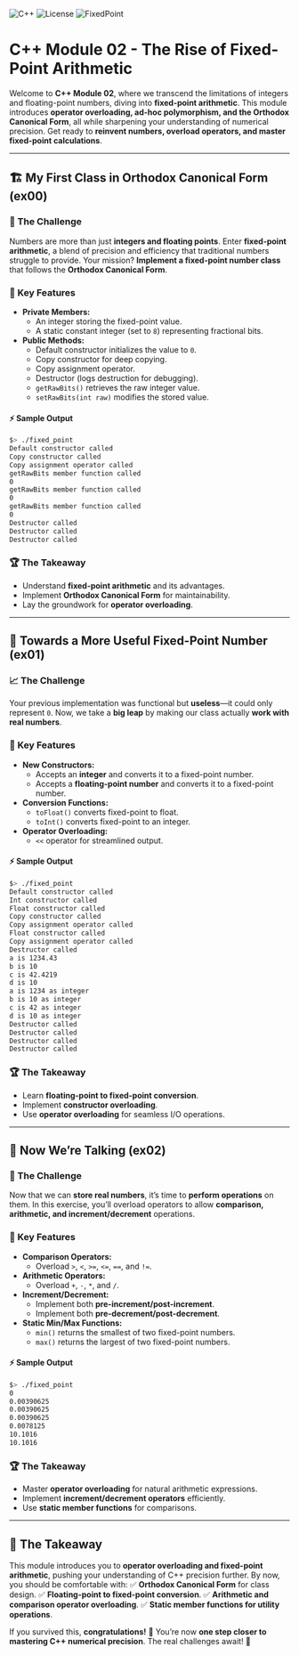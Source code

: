 ![C++](https://img.shields.io/badge/C++-98-blue?logo=cplusplus) ![License](https://img.shields.io/badge/License-Free-red) ![FixedPoint](https://img.shields.io/badge/FixedPoint-Approved-green)  

# C++ Module 02 - The Rise of Fixed-Point Arithmetic

Welcome to **C++ Module 02**, where we transcend the limitations of integers and floating-point numbers, diving into **fixed-point arithmetic**. This module introduces **operator overloading, ad-hoc polymorphism, and the Orthodox Canonical Form**, all while sharpening your understanding of numerical precision. Get ready to **reinvent numbers, overload operators, and master fixed-point calculations**.

---

## 🏗️ My First Class in Orthodox Canonical Form (ex00)

### 🔢 The Challenge
Numbers are more than just **integers and floating points**. Enter **fixed-point arithmetic**, a blend of precision and efficiency that traditional numbers struggle to provide. Your mission? **Implement a fixed-point number class** that follows the **Orthodox Canonical Form**.

### 🔹 Key Features
- **Private Members:**
  - An integer storing the fixed-point value.
  - A static constant integer (set to `8`) representing fractional bits.
- **Public Methods:**
  - Default constructor initializes the value to `0`.
  - Copy constructor for deep copying.
  - Copy assignment operator.
  - Destructor (logs destruction for debugging).
  - `getRawBits()` retrieves the raw integer value.
  - `setRawBits(int raw)` modifies the stored value.

#### ⚡ Sample Output
```bash
$> ./fixed_point
Default constructor called
Copy constructor called
Copy assignment operator called
getRawBits member function called
0
getRawBits member function called
0
getRawBits member function called
0
Destructor called
Destructor called
Destructor called
```

### 🏆 The Takeaway
- Understand **fixed-point arithmetic** and its advantages.
- Implement **Orthodox Canonical Form** for maintainability.
- Lay the groundwork for **operator overloading**.

---

## 🔄 Towards a More Useful Fixed-Point Number (ex01)

### 📈 The Challenge
Your previous implementation was functional but **useless**—it could only represent `0`. Now, we take a **big leap** by making our class actually **work with real numbers**.

### 🔹 Key Features
- **New Constructors:**
  - Accepts an **integer** and converts it to a fixed-point number.
  - Accepts a **floating-point number** and converts it to a fixed-point number.
- **Conversion Functions:**
  - `toFloat()` converts fixed-point to float.
  - `toInt()` converts fixed-point to an integer.
- **Operator Overloading:**
  - `<<` operator for streamlined output.

#### ⚡ Sample Output
```bash
$> ./fixed_point
Default constructor called
Int constructor called
Float constructor called
Copy constructor called
Copy assignment operator called
Float constructor called
Copy assignment operator called
Destructor called
a is 1234.43
b is 10
c is 42.4219
d is 10
a is 1234 as integer
b is 10 as integer
c is 42 as integer
d is 10 as integer
Destructor called
Destructor called
Destructor called
Destructor called
```

### 🏆 The Takeaway
- Learn **floating-point to fixed-point conversion**.
- Implement **constructor overloading**.
- Use **operator overloading** for seamless I/O operations.

---

## 🚀 Now We’re Talking (ex02)

### 🔢 The Challenge
Now that we can **store real numbers**, it’s time to **perform operations** on them. In this exercise, you’ll overload operators to allow **comparison, arithmetic, and increment/decrement** operations.

### 🔹 Key Features
- **Comparison Operators:**
  - Overload `>`, `<`, `>=`, `<=`, `==`, and `!=`.
- **Arithmetic Operators:**
  - Overload `+`, `-`, `*`, and `/`.
- **Increment/Decrement:**
  - Implement both **pre-increment/post-increment**.
  - Implement both **pre-decrement/post-decrement**.
- **Static Min/Max Functions:**
  - `min()` returns the smallest of two fixed-point numbers.
  - `max()` returns the largest of two fixed-point numbers.

#### ⚡ Sample Output
```bash
$> ./fixed_point
0
0.00390625
0.00390625
0.00390625
0.0078125
10.1016
10.1016
```

### 🏆 The Takeaway
- Master **operator overloading** for natural arithmetic expressions.
- Implement **increment/decrement operators** efficiently.
- Use **static member functions** for comparisons.

---

## 🎯 The Takeaway
This module introduces you to **operator overloading and fixed-point arithmetic**, pushing your understanding of C++ precision further. By now, you should be comfortable with:
✅ **Orthodox Canonical Form** for class design.
✅ **Floating-point to fixed-point conversion**.
✅ **Arithmetic and comparison operator overloading**.
✅ **Static member functions for utility operations**.

If you survived this, **congratulations!** 🎉 You’re now **one step closer to mastering C++ numerical precision**. The real challenges await! 🚀


